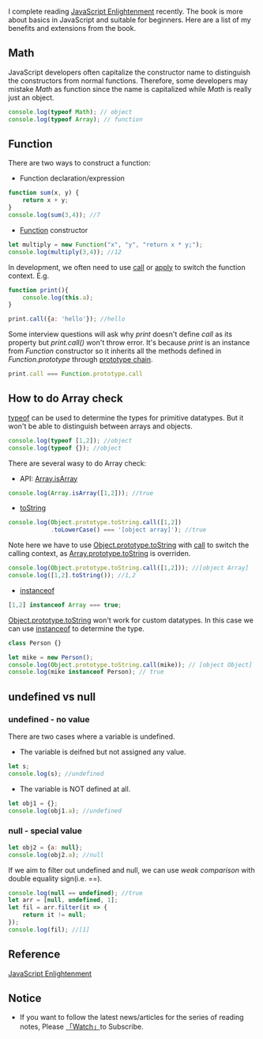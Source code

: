 I complete reading [JavaScript Enlightenment](https://www.amazon.com/JavaScript-Enlightenment-Library-User-Developer/dp/1449342884) recently. The book is more about basics in JavaScript and suitable for beginners. Here are a list of my benefits and extensions from the book.

## Math

JavaScript developers often capitalize the constructor name to distinguish the constructors from normal functions. Therefore, some developers may mistake *Math* as function since the name is capitalized while *Math* is really just an object.

```javascript
console.log(typeof Math); // object
console.log(typeof Array); // function
```

## Function

There are two ways to construct a function: 

* Function declaration/expression

```javascript
function sum(x, y) {
    return x + y;
}
console.log(sum(3,4)); //7
```

* [Function](https://developer.mozilla.org/en-US/docs/Web/JavaScript/Reference/Global_Objects/Function) constructor

```javascript
let multiply = new Function("x", "y", "return x * y;");
console.log(multiply(3,4)); //12
```

In development, we often need to use [call](https://developer.mozilla.org/en-US/docs/Web/JavaScript/Reference/Global_Objects/Function/call) or [apply](https://developer.mozilla.org/en-US/docs/Web/JavaScript/Reference/Global_Objects/Function/apply) to switch the function context. E.g. 

```javascript
function print(){
    console.log(this.a);
}

print.call({a: 'hello'}); //hello
```

Some interview questions will ask why *print* doesn't define *call* as its property but *print.call()* won't throw error. It's because *print* is an instance from *Function* constructor so it inherits all the methods defined in *Function.prototype* through [prototype chain](https://developer.mozilla.org/en-US/docs/Web/JavaScript/Inheritance_and_the_prototype_chain). 

```javascript
print.call === Function.prototype.call
```

## How to do Array check

[typeof](https://developer.mozilla.org/en-US/docs/Web/JavaScript/Reference/Operators/typeof) can be used to determine the types for primitive datatypes. But it won't be able to distinguish between arrays and objects.

```javascript
console.log(typeof [1,2]); //object
console.log(typeof {}); //object
```

There are several wasy to do Array check:

* API: [Array.isArray](https://developer.mozilla.org/en-US/docs/Web/JavaScript/Reference/Global_Objects/Array/isArray)

```javascript
console.log(Array.isArray([1,2])); //true
```

* [toString](https://developer.mozilla.org/en-US/docs/Web/JavaScript/Reference/Global_Objects/Object/toString)

```javascript
console.log(Object.prototype.toString.call([1,2])
            .toLowerCase() === '[object array]'); //true
```

Note here we have to use [Object.prototype.toString](https://developer.mozilla.org/en-US/docs/Web/JavaScript/Reference/Global_Objects/Object/toString) with [call](https://developer.mozilla.org/en-US/docs/Web/JavaScript/Reference/Global_Objects/Function/call) to switch the calling context, as [Array.prototype.toString](https://developer.mozilla.org/en-US/docs/Web/JavaScript/Reference/Global_Objects/Array/toString) is overriden.

```javascript
console.log(Object.prototype.toString.call([1,2])); //[object Array]
console.log([1,2].toString()); //1,2
```

* [instanceof](https://developer.mozilla.org/en-US/docs/Web/JavaScript/Reference/Operators/instanceof)

```javascript
[1,2] instanceof Array === true;
```

[Object.prototype.toString](https://developer.mozilla.org/en-US/docs/Web/JavaScript/Reference/Global_Objects/Object/toString) won't work for custom datatypes. In this case we can use [instanceof](https://developer.mozilla.org/en-US/docs/Web/JavaScript/Reference/Operators/instanceof) to determine the type.

```javascript
class Person {}

let mike = new Person();
console.log(Object.prototype.toString.call(mike)); // [object Object]
console.log(mike instanceof Person); // true
```

## undefined vs null

### undefined - no value
There are two cases where a variable is undefined.

* The variable is deifned but not assigned any value.

```javascript
let s;
console.log(s); //undefined
```

* The variable is NOT defined at all.

```javascript
let obj1 = {};
console.log(obj1.a); //undefined
```

### null - special value

```javascript
let obj2 = {a: null};
console.log(obj2.a); //null
```

If we aim to filter out undefined and null, we can use *weak comparison* with double equality sign(i.e. ==).

```javascript
console.log(null == undefined); //true
let arr = [null, undefined, 1];
let fil = arr.filter(it => {
    return it != null;
});
console.log(fil); //[1]
```

## Reference

[JavaScript Enlightenment](https://www.amazon.com/JavaScript-Enlightenment-Library-User-Developer/dp/1449342884)


## Notice

* If you want to follow the latest news/articles for the series of reading notes, Please [「Watch」](https://github.com/n0ruSh/the-art-of-reading)to Subscribe.